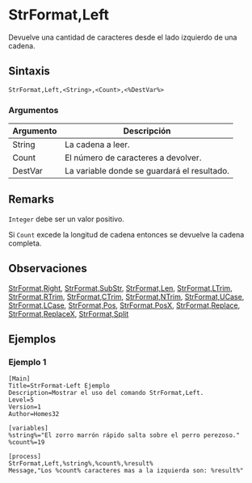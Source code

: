 # StrFormat,Left

Devuelve una cantidad de caracteres desde el lado izquierdo de una cadena.

## Sintaxis

```pebakery
StrFormat,Left,<String>,<Count>,<%DestVar%>
```

### Argumentos

| Argumento | Descripción |
| --- | --- |
| String | La cadena a leer. |
| Count | El número de caracteres a devolver. |
| DestVar | La variable donde se guardará el resultado. |

## Remarks

`Integer` debe ser un valor positivo.

Si `Count` excede la longitud de cadena entonces se devuelve la cadena completa.

## Observaciones

[StrFormat,Right](./Right.md), [StrFormat,SubStr](./SubStr.md), [StrFormat,Len](./Len.md), [StrFormat,LTrim](./LTrim.md), [StrFormat,RTrim](./RTrim.md), [StrFormat,CTrim](./CTrim.md), [StrFormat,NTrim](./NTrim.md), [StrFormat,UCase](./UCase.md), [StrFormat,LCase](./LCase.md), [StrFormat,Pos](./Pos.md), [StrFormat,PosX](./PosX.md), [StrFormat,Replace](./Replace.md), [StrFormat,ReplaceX](./ReplaceX.md), [StrFormat,Split](./Split)

## Ejemplos

### Ejemplo 1

```pebakery
[Main]
Title=StrFormat-Left Ejemplo
Description=Mostrar el uso del comando StrFormat,Left.
Level=5
Version=1
Author=Homes32

[variables]
%string%="El zorro marrón rápido salta sobre el perro perezoso."
%count%=19

[process]
StrFormat,Left,%string%,%count%,%result%
Message,"Los %count% caracteres mas a la izquierda son: %result%"
```
